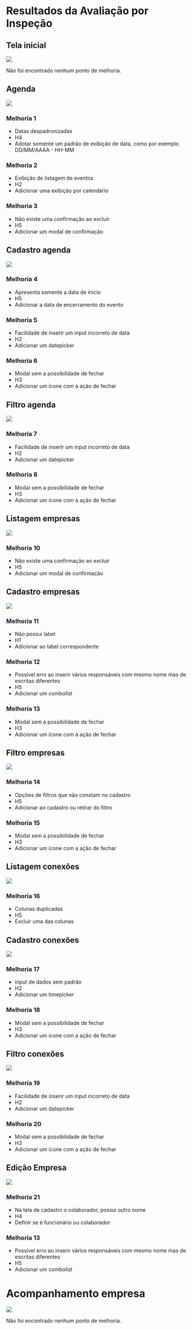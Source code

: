 # Resultados da Avaliação por Inspeção

## Tela inicial
<img src="src\img\inspecao\01.png" >

Não foi encontrado nenhum ponto de melhoria.

## Agenda
<img src="src\img\inspecao\02.png" >

### Melhoria 1

* Datas despadronizadas
* H4
* Adotar somente um padrão de exibição de data, como por exemplo DD/MM/AAAA - HH-MM

### Melhoria 2

* Exibição de listagem de eventos  
* H2
* Adicionar uma exibição por calendário

### Melhoria 3

* Não existe uma confirmação ao excluir 
* H5
* Adicionar um modal de confirmação

## Cadastro agenda

<img src="src\img\inspecao\03.png" >

### Melhoria 4

* Apresenta somente a data de ínicio
* H5
* Adicionar a data de encerramento do evento

### Melhoria 5

* Facilidade de inserir um input incorreto de data
* H2
* Adicionar um datepicker

### Melhoria 6

* Modal sem a possibilidade de fechar
* H3
* Adicionar um ícone com a ação de fechar

## Filtro agenda

<img src="src\img\inspecao\04.png" >

### Melhoria 7

* Facilidade de inserir um input incorreto de data
* H2
* Adicionar um datepicker

### Melhoria 8

* Modal sem a possibilidade de fechar
* H3
* Adicionar um ícone com a ação de fechar

## Listagem empresas

<img src="src\img\inspecao\05.png" >



### Melhoria 10

* Não existe uma confirmação ao excluir 
* H5
* Adicionar um modal de confirmação

## Cadastro empresas

<img src="src\img\inspecao\06.png" >

### Melhoria 11

* Não possui label
* H1
* Adicionar ao label correspondente


### Melhoria 12

* Possível erro ao inserir vários responsáveis com mesmo nome mas de escritas diferentes
* H5
* Adicionar um combolist

### Melhoria 13

* Modal sem a possibilidade de fechar
* H3
* Adicionar um ícone com a ação de fechar

## Filtro empresas

<img src="src\img\inspecao\07.png" >



### Melhoria 14

* Opções de filtros que não constam no cadastro
* H5
* Adicionar ao cadastro ou retirar do filtro

### Melhoria 15



* Modal sem a possibilidade de fechar
* H3
* Adicionar um ícone com a ação de fechar
## Listagem conexões
<img src="src\img\inspecao\08.png" >

### Melhoria 16

* Colunas duplicadas
* H5
* Excluir uma das colunas

## Cadastro conexões
<img src="src\img\inspecao\09.png" >

### Melhoria 17

* input de dados sem padrão
* H2
* Adicionar um timepicker


### Melhoria 18

* Modal sem a possibilidade de fechar
* H3
* Adicionar um ícone com a ação de fechar

## Filtro conexões
<img src="src\img\inspecao\10.png" >

### Melhoria 19

* Facilidade de inserir um input incorreto de data
* H2
* Adicionar um datepicker

### Melhoria 20

* Modal sem a possibilidade de fechar
* H3
* Adicionar um ícone com a ação de fechar


## Edição Empresa
<img src="src\img\inspecao\11.png" >

### Melhoria 21

* Na tela de cadastro o colaborador, possui outro nome  
* H4 
* Definir se é funcionário ou colaborador


### Melhoria 13

* Possível erro ao inserir vários responsáveis com mesmo nome mas de escritas diferentes
* H5
* Adicionar um combolist

# Acompanhamento empresa
<img src="src\img\inspecao\12.png" >

Não foi encontrado nenhum ponto de melhoria.